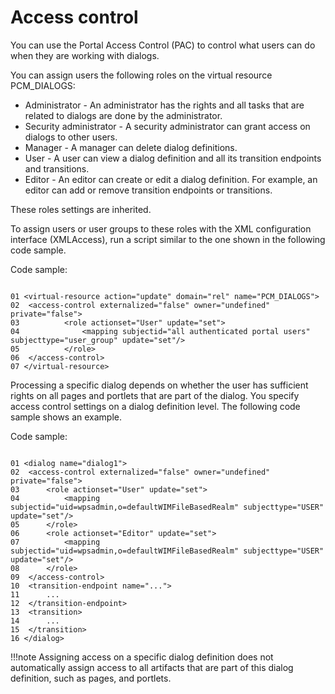 # Access control

You can use the Portal Access Control (PAC) to control what users can do when they are working with dialogs.

You can assign users the following roles on the virtual resource PCM_DIALOGS:

-   Administrator - An administrator has the rights and all tasks that are related to dialogs are done by the administrator.
-   Security administrator - A security administrator can grant access on dialogs to other users.
-   Manager - A manager can delete dialog definitions.
-   User - A user can view a dialog definition and all its transition endpoints and transitions.
-   Editor - An editor can create or edit a dialog definition. For example, an editor can add or remove transition endpoints or transitions.

These roles settings are inherited.

To assign users or user groups to these roles with the XML configuration interface \(XMLAccess\), run a script similar to the one shown in the following code sample.

Code sample:

```

01 <virtual-resource action="update" domain="rel" name="PCM_DIALOGS">
02  <access-control externalized="false" owner="undefined" private="false">
03          <role actionset="User" update="set">
04              <mapping subjectid="all authenticated portal users" subjecttype="user_group" update="set"/>
05          </role>
06  </access-control>
07 </virtual-resource>
```

Processing a specific dialog depends on whether the user has sufficient rights on all pages and portlets that are part of the dialog. You specify access control settings on a dialog definition level. The following code sample shows an example.

Code sample:

```

01 <dialog name="dialog1">
02  <access-control externalized="false" owner="undefined" private="false">
03      <role actionset="User" update="set">
04          <mapping subjectid="uid=wpsadmin,o=defaultWIMFileBasedRealm" subjecttype="USER" update="set"/>
05      </role>
06      <role actionset="Editor" update="set">
07          <mapping subjectid="uid=wpsadmin,o=defaultWIMFileBasedRealm" subjecttype="USER" update="set"/>
08      </role>
09  </access-control>
10  <transition-endpoint name="...">
11      ...
12  </transition-endpoint>
13  <transition>
14      ...
15  </transition>
16 </dialog>

```

!!!note
    Assigning access on a specific dialog definition does not automatically assign access to all artifacts that are part of this dialog definition, such as pages, and portlets.



